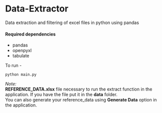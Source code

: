 # Data-Extractor

Data extraction and filtering of excel files in python using pandas

#### Required dependencies
- pandas
- openpyxl
- tabulate

To run -

```
python main.py
```
*Note:*
<br>
**REFERENCE_DATA.xlsx** file necessary to run the extract function in the application.
If you have the file put it in the **data** folder.
<br>
You can also generate your reference_data using **Generate Data** option in the application.

